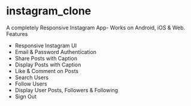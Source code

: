 # instagram_clone

A completely Responsive Instagram App- Works on Android, iOS & Web.
Features
- Responsive Instagram UI
- Email & Password Authentication
- Share Posts with Caption
- Display Posts with Caption
- Like & Comment on Posts
- Search Users
- Follow Users
- Display User Posts, Followers & Following
- Sign Out
